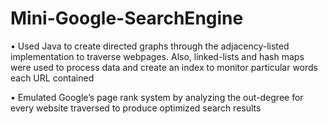 # Mini-Google-SearchEngine

• Used Java to create directed graphs through the adjacency-listed implementation to traverse webpages. Also, linked-lists and hash maps were used to process data and create an index to monitor particular words each URL contained

• Emulated Google’s page rank system by analyzing the out-degree for every website traversed to produce optimized search results
